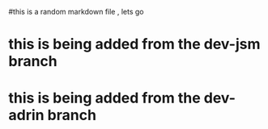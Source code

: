 #this is a random markdown file , lets go 
# this is being added from the dev-jsm branch
# this is being added from the dev-adrin branch